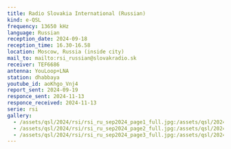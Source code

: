 ```yaml
---
title: Radio Slovakia International (Russian)
kind: e-QSL
frequency: 13650 kHz
language: Russian
reception_date: 2024-09-18
reception_time: 16.30-16.58
location: Moscow, Russia (inside city)
mail_to: mailto:rsi_russian@slovakradio.sk
receiver: TEF6686
antenna: YouLoop+LNA
station: dhabbaya
youtube_id: aoKhgo_Vnj4
report_sent: 2024-09-19
responce_sent: 2024-11-13
responce_received: 2024-11-13
serie: rsi
gallery:
  - /assets/qsl/2024/rsi/rsi_ru_sep2024_page1_full.jpg:/assets/qsl/2024/rsi/rsi_ru_sep2024_page1_small.jpg
  - /assets/qsl/2024/rsi/rsi_ru_sep2024_page2_full.jpg:/assets/qsl/2024/rsi/rsi_ru_sep2024_page2_small.jpg
  - /assets/qsl/2024/rsi/rsi_ru_sep2024_page3_full.jpg:/assets/qsl/2024/rsi/rsi_ru_sep2024_page3_small.jpg
---
```

